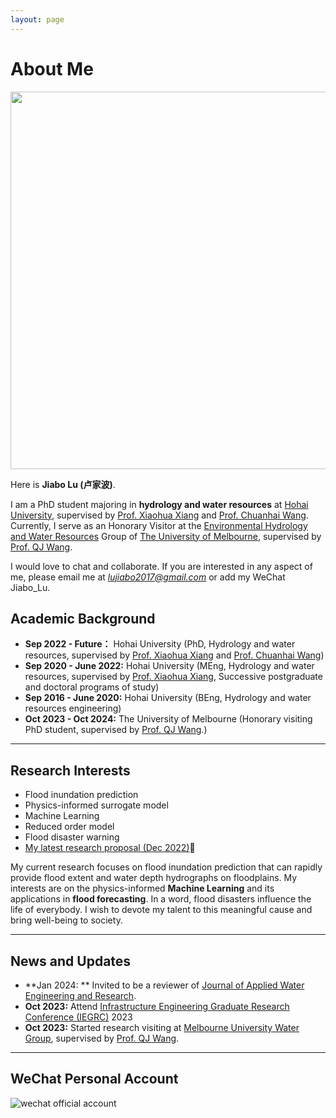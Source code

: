 ```yaml
---
layout: page
---
```


# About Me

<img src="https://lujiabo98.github.io/images/Jiabo.jpg" class="floatpic" width="806" height="604">

Here is **Jiabo Lu (卢家波)**.

I am a PhD student majoring in **hydrology and water resources** at [Hohai University](https://www.hhu.edu.cn/), supervised by [Prof. Xiaohua Xiang](https://jszy.hhu.edu.cn/xxh/) and [Prof. Chuanhai Wang](https://jszy.hhu.edu.cn/wch/). Currently, I serve as an Honorary Visitor at the [Environmental Hydrology and Water Resources](https://infrastructure.eng.unimelb.edu.au/research/water) Group of [The University of Melbourne](https://www.unimelb.edu.au/), supervised by [Prof. QJ Wang](https://findanexpert.unimelb.edu.au/profile/241-q-j-wang). 

I would love to chat and collaborate. If you are interested in any aspect of me, please email me at *lujiabo2017@gmail.com* or add my WeChat Jiabo_Lu.

## Academic Background

- **Sep 2022 - Future：** Hohai University (PhD, Hydrology and water resources, supervised by [Prof. Xiaohua Xiang](https://jszy.hhu.edu.cn/xxh/) and [Prof. Chuanhai Wang](https://jszy.hhu.edu.cn/wch/))
- **Sep 2020 - June 2022:** Hohai University (MEng, Hydrology and water resources, supervised by [Prof. Xiaohua Xiang](https://jszy.hhu.edu.cn/xxh/), Successive postgraduate and doctoral programs of study)
- **Sep 2016 - June 2020:** Hohai University (BEng, Hydrology and water resources engineering)
- **Oct 2023 - Oct 2024:** The University of Melbourne (Honorary visiting PhD student, supervised by [Prof. QJ Wang](https://findanexpert.unimelb.edu.au/profile/241-q-j-wang).)

---

## Research Interests

- Flood inundation prediction
- Physics-informed surrogate model
- Machine Learning
- Reduced order model
- Flood disaster warning
- [My latest research proposal (Dec 2022)](https://lujiabo98.github.io/file/proposal-2022.pdf)🔗

My current research focuses on flood inundation prediction that can rapidly provide flood extent and water depth hydrographs on floodplains. My interests are on the physics-informed **Machine Learning** and its applications in **flood forecasting**. In a word, flood disasters influence the life of everybody.  I wish to devote my talent to this meaningful cause and bring well-being to society.

---

## News and Updates

- **Jan 2024: ** Invited to be a reviewer of [Journal of Applied Water Engineering and Research](https://www.tandfonline.com/journals/tjaw20).
- **Oct 2023:** Attend [Infrastructure Engineering Graduate Research Conference (IEGRC)](https://blogs.unimelb.edu.au/gies/) 2023
- **Oct 2023:** Started research visiting at [Melbourne University Water Group](https://infrastructure.eng.unimelb.edu.au/hydrology), supervised by [Prof. QJ Wang](https://findanexpert.unimelb.edu.au/profile/241-q-j-wang).

---

## WeChat Personal Account

![wechat official account](https://lujiabo98.github.io/images/wechat_personal_account.png)